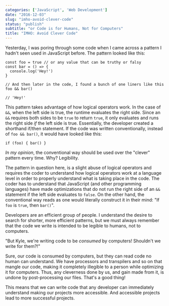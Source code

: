 ```yaml
---
categories: ['JavaScript', 'Web Development']
date: "2016-12-03"
slug: "imho-avoid-clever-code"
status: "publish"
subtitle: "or Code is for Humans, Not for Computers"
title: "IMHO: Avoid Clever Code"
---
```


Yesterday, I was poring through some code when I came across a pattern I hadn't seen used in JavaScript before. The pattern looked like this:

```
const foo = true // or any value that can be truthy or falsy
const bar = () => {
  console.log('Hey!')
}

// And then later in the code, I found a bunch of one liners like this
foo && bar()

// 'Hey!'

```

This pattern takes advantage of how logical operators work. In the case of `&&`, when the left side is true, the runtime evaluates the right side. Since an `&&` requires both sides to be `true` to return `true`, it only evaluates and runs the right side _if_ the left side is true. Essentially, the developer created a shorthand if/then statement. If the code was written conventionally, instead of `foo && bar()`, it would have looked like this:

```
if (foo) { bar() }

```

_In my opinion_, the conventional way should be used over the "clever" pattern every time. Why? Legibility.

The pattern in question here, is a slight abuse of logical operators and requires the coder to understand how logical operators work at a language level in order to properly understand what is taking place in the code. The coder has to understand that JavaScript (and other programming languages) have made optimizations that do not run the right side of an `&&` statement if the left side evaluates to `false`. On the other hand, the conventional way reads as one would literally construct it in their mind: "If `foo` is `true`, then `bar()`".

Developers are an efficient group of people. I understand the desire to search for shorter, more efficient patterns, but we must always remember that the code we write is intended to be legible to humans, not to computers.

"But Kyle, we're writing code to be _consumed_ by computers! Shouldn't we write for them?!"

Sure, our code is consumed by computers, but they can read code no human can understand. We have processors and transpilers and so on that mangle our code, making it completely illegible to a person while optimizing it for computers. Thus, any cleverness done by us, and gain made from it, is undone by post-processing our files. That's a good thing!

This means that we can write code that any developer can immediately understand making our projects more accessible. And accessible projects lead to more successful projects.
